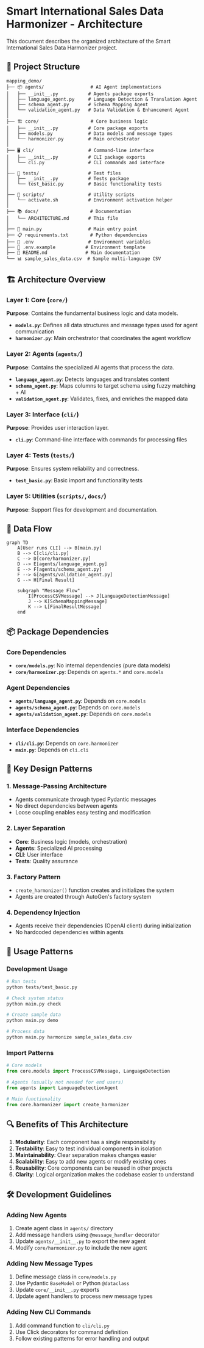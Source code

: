 # Smart International Sales Data Harmonizer - Architecture

This document describes the organized architecture of the Smart International Sales Data Harmonizer project.

## 📁 Project Structure

```
mapping_demo/
├── 📦 agents/                 # AI Agent implementations
│   ├── __init__.py           # Agents package exports
│   ├── language_agent.py     # Language Detection & Translation Agent
│   ├── schema_agent.py       # Schema Mapping Agent
│   └── validation_agent.py   # Data Validation & Enhancement Agent
│
├── 🏗️ core/                   # Core business logic
│   ├── __init__.py           # Core package exports
│   ├── models.py             # Data models and message types
│   └── harmonizer.py         # Main orchestrator
│
├── 🖥️ cli/                    # Command-line interface
│   ├── __init__.py           # CLI package exports
│   └── cli.py                # CLI commands and interface
│
├── 🧪 tests/                  # Test files
│   ├── __init__.py           # Tests package
│   └── test_basic.py         # Basic functionality tests
│
├── 📜 scripts/                # Utility scripts
│   └── activate.sh           # Environment activation helper
│
├── 📚 docs/                   # Documentation
│   └── ARCHITECTURE.md       # This file
│
├── 🎯 main.py                 # Main entry point
├── 📋 requirements.txt        # Python dependencies
├── 🔧 .env                    # Environment variables
├── 📄 .env.example           # Environment template
├── 📖 README.md              # Main documentation
└── 📊 sample_sales_data.csv  # Sample multi-language CSV
```

## 🏗️ Architecture Overview

### Layer 1: Core (`core/`)
**Purpose**: Contains the fundamental business logic and data models.

- **`models.py`**: Defines all data structures and message types used for agent communication
- **`harmonizer.py`**: Main orchestrator that coordinates the agent workflow

### Layer 2: Agents (`agents/`)
**Purpose**: Contains the specialized AI agents that process the data.

- **`language_agent.py`**: Detects languages and translates content
- **`schema_agent.py`**: Maps columns to target schema using fuzzy matching + AI
- **`validation_agent.py`**: Validates, fixes, and enriches the mapped data

### Layer 3: Interface (`cli/`)
**Purpose**: Provides user interaction layer.

- **`cli.py`**: Command-line interface with commands for processing files

### Layer 4: Tests (`tests/`)
**Purpose**: Ensures system reliability and correctness.

- **`test_basic.py`**: Basic import and functionality tests

### Layer 5: Utilities (`scripts/`, `docs/`)
**Purpose**: Support files for development and documentation.

## 🔄 Data Flow

```mermaid
graph TD
    A[User runs CLI] --> B[main.py]
    B --> C[cli/cli.py]
    C --> D[core/harmonizer.py]
    D --> E[agents/language_agent.py]
    E --> F[agents/schema_agent.py]
    F --> G[agents/validation_agent.py]
    G --> H[Final Result]

    subgraph "Message Flow"
        I[ProcessCSVMessage] --> J[LanguageDetectionMessage]
        J --> K[SchemaMappingMessage]
        K --> L[FinalResultMessage]
    end
```

## 📦 Package Dependencies

### Core Dependencies
- **`core/models.py`**: No internal dependencies (pure data models)
- **`core/harmonizer.py`**: Depends on `agents.*` and `core.models`

### Agent Dependencies
- **`agents/language_agent.py`**: Depends on `core.models`
- **`agents/schema_agent.py`**: Depends on `core.models`
- **`agents/validation_agent.py`**: Depends on `core.models`

### Interface Dependencies
- **`cli/cli.py`**: Depends on `core.harmonizer`
- **`main.py`**: Depends on `cli.cli`

## 🔧 Key Design Patterns

### 1. Message-Passing Architecture
- Agents communicate through typed Pydantic messages
- No direct dependencies between agents
- Loose coupling enables easy testing and modification

### 2. Layer Separation
- **Core**: Business logic (models, orchestration)
- **Agents**: Specialized AI processing
- **CLI**: User interface
- **Tests**: Quality assurance

### 3. Factory Pattern
- `create_harmonizer()` function creates and initializes the system
- Agents are created through AutoGen's factory system

### 4. Dependency Injection
- Agents receive their dependencies (OpenAI client) during initialization
- No hardcoded dependencies within agents

## 🚀 Usage Patterns

### Development Usage
```bash
# Run tests
python tests/test_basic.py

# Check system status
python main.py check

# Create sample data
python main.py demo

# Process data
python main.py harmonize sample_sales_data.csv
```

### Import Patterns
```python
# Core models
from core.models import ProcessCSVMessage, LanguageDetection

# Agents (usually not needed for end users)
from agents import LanguageDetectionAgent

# Main functionality
from core.harmonizer import create_harmonizer
```

## 🔍 Benefits of This Architecture

1. **Modularity**: Each component has a single responsibility
2. **Testability**: Easy to test individual components in isolation
3. **Maintainability**: Clear separation makes changes easier
4. **Scalability**: Easy to add new agents or modify existing ones
5. **Reusability**: Core components can be reused in other projects
6. **Clarity**: Logical organization makes the codebase easier to understand

## 🛠️ Development Guidelines

### Adding New Agents
1. Create agent class in `agents/` directory
2. Add message handlers using `@message_handler` decorator
3. Update `agents/__init__.py` to export the new agent
4. Modify `core/harmonizer.py` to include the new agent

### Adding New Message Types
1. Define message class in `core/models.py`
2. Use Pydantic `BaseModel` or Python `@dataclass`
3. Update `core/__init__.py` exports
4. Update agent handlers to process new message types

### Adding New CLI Commands
1. Add command function to `cli/cli.py`
2. Use Click decorators for command definition
3. Follow existing patterns for error handling and output